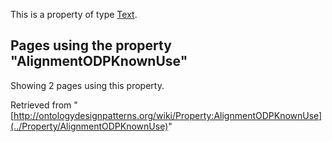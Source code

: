 This is a property of type [Text](../Type/Text "Type:Text").




  


## Pages using the property "AlignmentODPKnownUse"


Showing 2 pages using this property.



Retrieved from "[http://ontologydesignpatterns.org/wiki/Property:AlignmentODPKnownUse](../Property/AlignmentODPKnownUse)"
